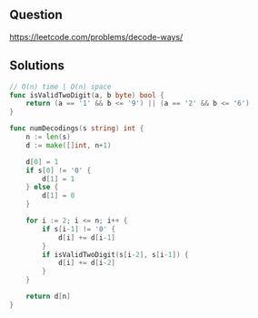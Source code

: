 ## Question

https://leetcode.com/problems/decode-ways/

## Solutions

```go
// O(n) time | O(n) space
func isValidTwoDigit(a, b byte) bool {
	return (a == '1' && b <= '9') || (a == '2' && b <= '6')
}

func numDecodings(s string) int {
	n := len(s)
	d := make([]int, n+1)

	d[0] = 1
	if s[0] != '0' {
		d[1] = 1
	} else {
		d[1] = 0
	}

	for i := 2; i <= n; i++ {
		if s[i-1] != '0' {
			d[i] += d[i-1]
		}
		if isValidTwoDigit(s[i-2], s[i-1]) {
			d[i] += d[i-2]
		}
	}

	return d[n]
}
```
